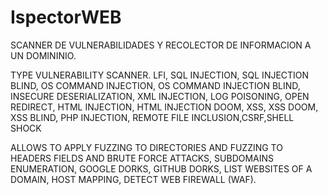 # IspectorWEB
SCANNER DE  VULNERABILIDADES  Y RECOLECTOR DE  INFORMACION A  UN DOMININIO.


TYPE VULNERABILITY SCANNER. LFI, SQL INJECTION, SQL INJECTION BLIND, OS COMMAND INJECTION, OS COMMAND INJECTION BLIND, INSECURE DESERIALIZATION, XML INJECTION, LOG POISONING, OPEN REDIRECT, HTML INJECTION, HTML INJECTION DOOM, XSS, XSS DOOM, XSS BLIND, PHP INJECTION, REMOTE FILE INCLUSION,CSRF,SHELL SHOCK

ALLOWS TO APPLY FUZZING TO DIRECTORIES AND FUZZING TO HEADERS FIELDS AND BRUTE FORCE ATTACKS, SUBDOMAINS ENUMERATION, GOOGLE DORKS, GITHUB DORKS, LIST WEBSITES OF A DOMAIN, HOST MAPPING, DETECT WEB FIREWALL (WAF).
